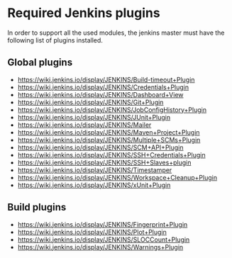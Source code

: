 Required Jenkins plugins
========================

In order to support all the used modules, the jenkins master
must have the following list of plugins installed.

Global plugins
--------------

* https://wiki.jenkins.io/display/JENKINS/Build-timeout+Plugin
* https://wiki.jenkins.io/display/JENKINS/Credentials+Plugin
* https://wiki.jenkins.io/display/JENKINS/Dashboard+View
* https://wiki.jenkins.io/display/JENKINS/Git+Plugin
* https://wiki.jenkins.io/display/JENKINS/JobConfigHistory+Plugin
* https://wiki.jenkins.io/display/JENKINS/JUnit+Plugin
* https://wiki.jenkins.io/display/JENKINS/Mailer
* https://wiki.jenkins.io/display/JENKINS/Maven+Project+Plugin
* https://wiki.jenkins.io/display/JENKINS/Multiple+SCMs+Plugin
* https://wiki.jenkins.io/display/JENKINS/SCM+API+Plugin
* https://wiki.jenkins.io/display/JENKINS/SSH+Credentials+Plugin
* https://wiki.jenkins.io/display/JENKINS/SSH+Slaves+plugin
* https://wiki.jenkins.io/display/JENKINS/Timestamper
* https://wiki.jenkins.io/display/JENKINS/Workspace+Cleanup+Plugin
* https://wiki.jenkins.io/display/JENKINS/xUnit+Plugin

Build plugins
-------------

* https://wiki.jenkins.io/display/JENKINS/Fingerprint+Plugin
* https://wiki.jenkins.io/display/JENKINS/Plot+Plugin
* https://wiki.jenkins.io/display/JENKINS/SLOCCount+Plugin
* https://wiki.jenkins.io/display/JENKINS/Warnings+Plugin
